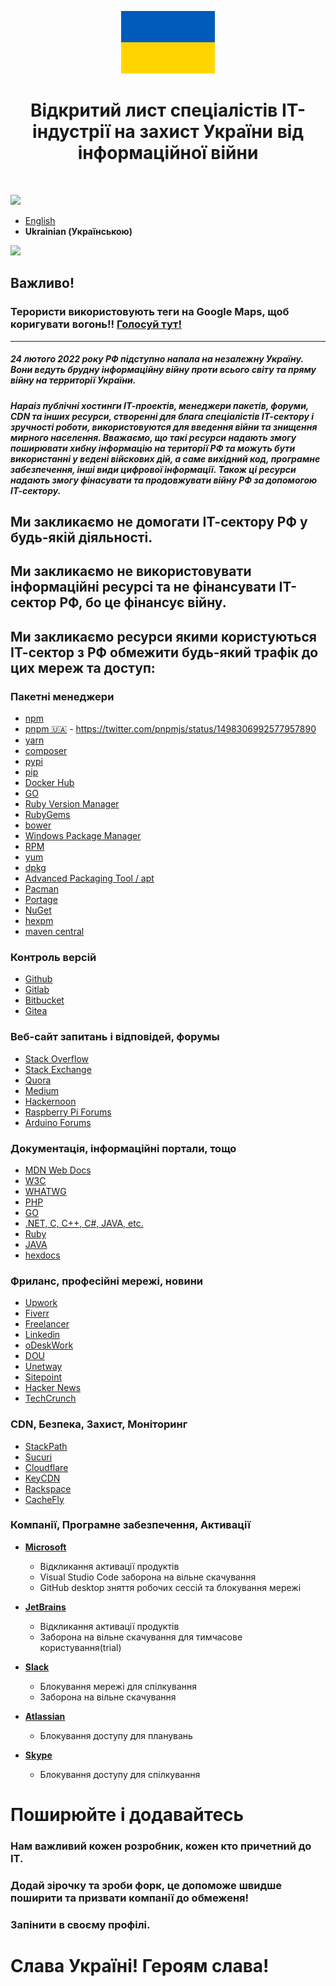 <p align="center">
    <a href="https://github.com/stop-war-in-ukraine" target="_blank">
        <img src="../flag.png" height="100px">
    </a>
    <h1 align="center">Відкритий лист спеціалістів IT-індустрії на захист України від інформаційної війни</h1>
    <br>
</p>

<img src="https://img.shields.io/github/stars/stop-war-in-ukraine/stop-russia-it?label=Us%20Already&amp;style=for-the-badge&amp;query=%24.stars&amp;url=https://github.com/stop-war-in-ukraine/stop-russia-it/" style="max-width: 100%;">

* [English](../README.md)
* **Ukrainian (Українською)**

![](https://img.shields.io/github/stars/stop-war-in-ukraine/stop-russia-it?label=Нас%20вже&style=for-the-badge&query=%24.stars&url=https://github.com/stop-war-in-ukraine/stop-russia-it/)

## Важливо!
### Терористи використовують теги на Google Maps, щоб коригувати вогонь!! [Голосуй тут!](https://support.google.com/maps/thread/152809911/terrorists-use-google-maps-tags-to-adjust-the-fires-please-help)
***

##### 24 лютого 2022 року РФ підступно напала на незалежну Україну. Вони ведуть брудну інформаційну війну проти всього світу та пряму війну на территорії України.
##### Нараіз публічні хостинги ІТ-проектів, менеджери пакетів, форуми, CDN та інших ресурси, створенні для блага спеціалістів ІТ-сектору і зручності роботи, використовуются для введення війни та знищення мирного населення. Вважаємо, що такі ресурси надають змогу поширювати хибну інформацію на території РФ та можуть бути використанні у ведені війскових дій, а саме вихідний код, програмне забезпечення, інші види цифрової інформації. Також ці ресурси надають змогу фінасувати та продовжувати війну РФ за допомогою ІТ-сектору.

## Ми закликаємо не домогати ІТ-сектору РФ у будь-якій діяльності.

## Ми закликаємо не використовувати інформаційні ресурсі та не фінансувати ІТ-сектор РФ, бо це фінансує війну.

## Ми закликаємо ресурси якими користуються ІТ-сектор з РФ обмежити будь-який трафік до цих мереж та доступ:

### Пакетні менеджери
- [npm](https://www.npmjs.com/)
- [pnpm 🇺🇦](https://pnpm.io/) - https://twitter.com/pnpmjs/status/1498306992577957890
- [yarn](https://yarnpkg.com/)
- [composer](https://getcomposer.org/)
- [pypi](https://pypi.org/)
- [pip](https://pip.pypa.io/)
- [Docker Hub](https://hub.docker.com/)
- [GO](https://pkg.go.dev/)
- [Ruby Version Manager](https://rvm.io/)
- [RubyGems](https://rubygems.org/)
- [bower](https://bower.io/)
- [Windows Package Manager](https://docs.microsoft.com/en-us/windows/package-manager/)
- [RPM](http://rpm.org/)
- [yum](http://yum.baseurl.org/)
- [dpkg](https://wiki.debian.org/Teams/Dpkg)
- [Advanced Packaging Tool / apt](https://tracker.debian.org/pkg/apt)
- [Pacman](https://archlinux.org/pacman/)
- [Portage](https://wiki.gentoo.org/wiki/Project:Portage)
- [NuGet](https://www.nuget.org/)
- [hexpm](https://hex.pm/)
- [maven central](https://mvnrepository.com/repos/central)

### Контроль версій
- [Github](https://github.com/)
- [Gitlab](https://about.gitlab.com/)
- [Bitbucket](https://bitbucket.org/)
- [Gitea](https://gitea.io/)

### Веб-сайт запитань і відповідей, форумы
- [Stack Overflow](https://stackoverflow.com/)
- [Stack Exchange](https://stackexchange.com/)
- [Quora](https://www.quora.com/)
- [Medium](https://medium.com/)
- [Hackernoon](https://hackernoon.com/)
- [Raspberry Pi Forums](https://forums.raspberrypi.com/)
- [Arduino Forums](https://forum.arduino.cc/)

### Документація, інформаційні портали, тощо
- [MDN Web Docs](https://developer.mozilla.org/)
- [W3C](https://www.w3.org/)
- [WHATWG](https://whatwg.org/)
- [PHP](https://www.php.net/)
- [GO](https://go.dev/)
- [.NET, C, C++, C#, JAVA, etc.](https://docs.microsoft.com/en-us/documentation/)
- [Ruby](https://ruby-doc.org/)
- [JAVA](https://docs.oracle.com/)
- [hexdocs](https://hexdocs.pm/)

### Фриланс, професійні мережі, новини
- [Upwork](https://www.upwork.com/)
- [Fiverr](https://www.fiverr.com/)
- [Freelancer](https://www.freelancer.com/)
- [Linkedin](https://linkedin.com/)
- [oDeskWork](https://odeskwork.com/)
- [DOU](https://dou.ua/)
- [Unetway](https://unetway.com/)
- [Sitepoint](https://www.sitepoint.com/)
- [Hacker News](https://news.ycombinator.com/)
- [TechCrunch](https://techcrunch.com/)

### CDN, Безпека, Захист, Моніторинг
- [StackPath](https://www.stackpath.com/)
- [Sucuri](https://sucuri.net/)
- [Cloudflare](https://www.cloudflare.com/)
- [KeyCDN](https://www.keycdn.com/)
- [Rackspace](https://www.rackspace.com/)
- [CacheFly](https://www.cachefly.com/)

### Компанії, Програмне забезпечення, Активації

- **[Microsoft](https://www.microsoft.com/)**
    - Відкликання активації продуктів
    - Visual Studio Code заборона на вільне скачування
    - GitHub desktop зняття робочих сессій та блокування мережі

- **[JetBrains](https://www.jetbrains.com/)**
    - Відкликання активації продуктів
    - Заборона на вільне скачування для тимчасове користування(trial)

- **[Slack](https://slack.com/)**
    - Блокування мережі для спілкування
    - Заборона на вільне скачування

- **[Atlassian](https://www.atlassian.com/)**
    - Блокування доступу для планувань

- **[Skype](https://www.skype.com/)**
    - Блокування доступу для спілкування

# Поширюйте і додавайтесь
### Нам важливий кожен розробник, кожен кто причетний до ІТ. 
### Додай зірочку та зроби форк, це допоможе швидше поширити та призвати компанії до обмеженя!
### Запінити в своєму профілі.

# Слава Україні! Героям слава!
